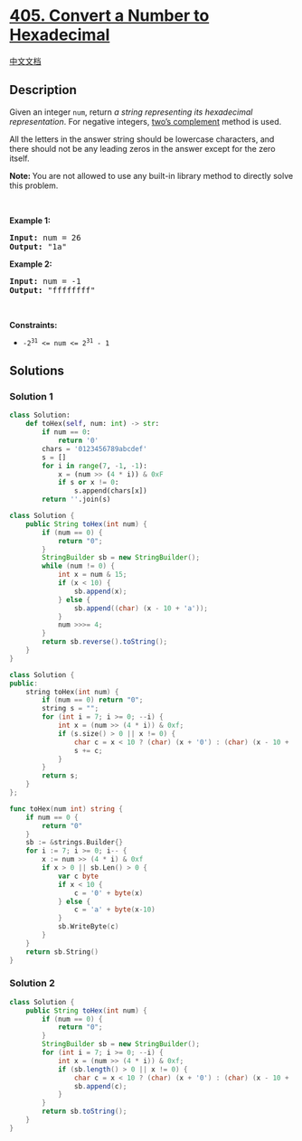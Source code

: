 # [405. Convert a Number to Hexadecimal](https://leetcode.com/problems/convert-a-number-to-hexadecimal)

[中文文档](/solution/0400-0499/0405.Convert%20a%20Number%20to%20Hexadecimal/README.md)

## Description

<p>Given an integer <code>num</code>, return <em>a string representing its hexadecimal representation</em>. For negative integers, <a href="https://en.wikipedia.org/wiki/Two%27s_complement" target="_blank">two&rsquo;s complement</a> method is used.</p>

<p>All the letters in the answer string should be lowercase characters, and there should not be any leading zeros in the answer except for the zero itself.</p>

<p><strong>Note:&nbsp;</strong>You are not allowed to use any built-in library method to directly solve this problem.</p>

<p>&nbsp;</p>
<p><strong class="example">Example 1:</strong></p>
<pre><strong>Input:</strong> num = 26
<strong>Output:</strong> "1a"
</pre><p><strong class="example">Example 2:</strong></p>
<pre><strong>Input:</strong> num = -1
<strong>Output:</strong> "ffffffff"
</pre>
<p>&nbsp;</p>
<p><strong>Constraints:</strong></p>

<ul>
	<li><code>-2<sup>31</sup> &lt;= num &lt;= 2<sup>31</sup> - 1</code></li>
</ul>

## Solutions

### Solution 1

<!-- tabs:start -->

```python
class Solution:
    def toHex(self, num: int) -> str:
        if num == 0:
            return '0'
        chars = '0123456789abcdef'
        s = []
        for i in range(7, -1, -1):
            x = (num >> (4 * i)) & 0xF
            if s or x != 0:
                s.append(chars[x])
        return ''.join(s)
```

```java
class Solution {
    public String toHex(int num) {
        if (num == 0) {
            return "0";
        }
        StringBuilder sb = new StringBuilder();
        while (num != 0) {
            int x = num & 15;
            if (x < 10) {
                sb.append(x);
            } else {
                sb.append((char) (x - 10 + 'a'));
            }
            num >>>= 4;
        }
        return sb.reverse().toString();
    }
}
```

```cpp
class Solution {
public:
    string toHex(int num) {
        if (num == 0) return "0";
        string s = "";
        for (int i = 7; i >= 0; --i) {
            int x = (num >> (4 * i)) & 0xf;
            if (s.size() > 0 || x != 0) {
                char c = x < 10 ? (char) (x + '0') : (char) (x - 10 + 'a');
                s += c;
            }
        }
        return s;
    }
};
```

```go
func toHex(num int) string {
	if num == 0 {
		return "0"
	}
	sb := &strings.Builder{}
	for i := 7; i >= 0; i-- {
		x := num >> (4 * i) & 0xf
		if x > 0 || sb.Len() > 0 {
			var c byte
			if x < 10 {
				c = '0' + byte(x)
			} else {
				c = 'a' + byte(x-10)
			}
			sb.WriteByte(c)
		}
	}
	return sb.String()
}
```

<!-- tabs:end -->

### Solution 2

<!-- tabs:start -->

```java
class Solution {
    public String toHex(int num) {
        if (num == 0) {
            return "0";
        }
        StringBuilder sb = new StringBuilder();
        for (int i = 7; i >= 0; --i) {
            int x = (num >> (4 * i)) & 0xf;
            if (sb.length() > 0 || x != 0) {
                char c = x < 10 ? (char) (x + '0') : (char) (x - 10 + 'a');
                sb.append(c);
            }
        }
        return sb.toString();
    }
}
```

<!-- tabs:end -->

<!-- end -->

